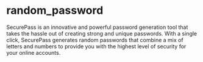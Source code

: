 # random_password

SecurePass is an innovative and powerful password generation tool that takes the hassle out of creating strong and unique passwords. With a single click, SecurePass generates random passwords that combine a mix of letters and numbers to provide you with the highest level of security for your online accounts.

